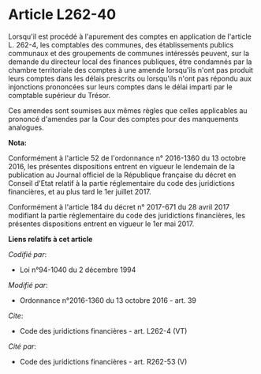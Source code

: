 # Article L262-40

Lorsqu'il est procédé à l'apurement des comptes en application de l'article L. 262-4, les comptables des communes, des
établissements publics communaux et des groupements de communes intéressés peuvent, sur la demande du directeur local des
finances publiques, être condamnés par la chambre territoriale des comptes à une amende lorsqu'ils n'ont pas produit leurs
comptes dans les délais prescrits ou lorsqu'ils n'ont pas répondu aux injonctions prononcées sur leurs comptes dans le délai
imparti par le comptable supérieur du Trésor. 

Ces amendes sont soumises aux mêmes règles que celles applicables au prononcé d'amendes par la Cour des comptes pour des
manquements analogues.

**Nota:**

Conformément à l'article 52 de l'ordonnance n° 2016-1360 du 13 octobre 2016, les présentes dispositions entrent en vigueur le
lendemain de la publication au Journal officiel de la République française du décret en Conseil d'Etat relatif à la partie
réglementaire du code des juridictions financières, et au plus tard le 1er juillet 2017.

Conformément à l'article 184 du décret n° 2017-671 du 28 avril 2017 modifiant la partie réglementaire du code des
juridictions financières, les présentes dispositions entrent en vigueur le 1er mai 2017.

**Liens relatifs à cet article**

_Codifié par_:

  - Loi n°94-1040 du 2 décembre 1994

_Modifié par_:

  - Ordonnance n°2016-1360 du 13 octobre 2016 - art. 39

_Cite_:

  - Code des juridictions financières - art. L262-4 (VT)

_Cité par_:

  - Code des juridictions financières - art. R262-53 (V)
